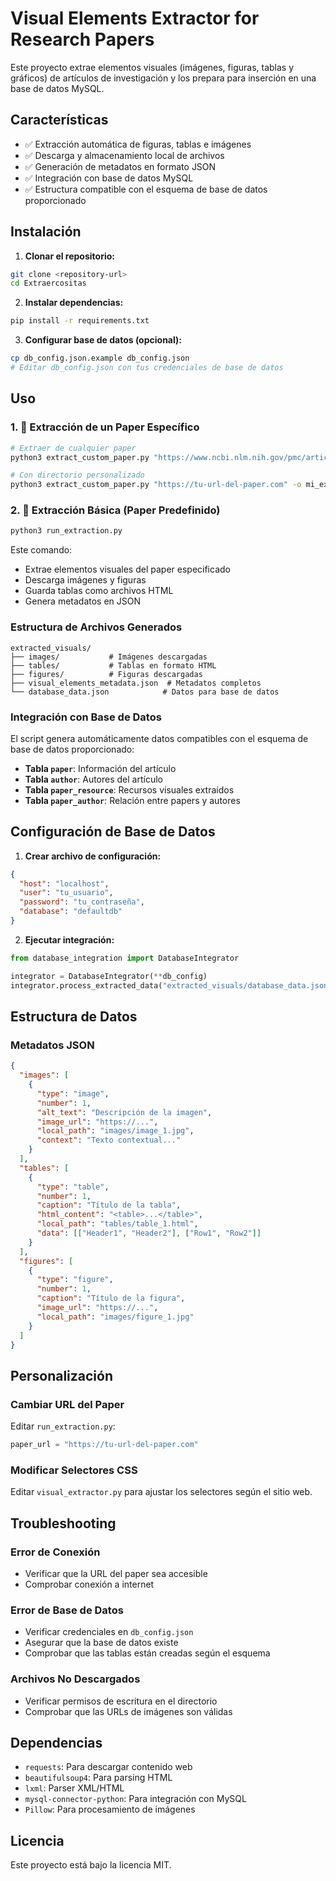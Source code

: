 # Visual Elements Extractor for Research Papers

Este proyecto extrae elementos visuales (imágenes, figuras, tablas y gráficos) de artículos de investigación y los prepara para inserción en una base de datos MySQL.

## Características

- ✅ Extracción automática de figuras, tablas e imágenes
- ✅ Descarga y almacenamiento local de archivos
- ✅ Generación de metadatos en formato JSON
- ✅ Integración con base de datos MySQL
- ✅ Estructura compatible con el esquema de base de datos proporcionado

## Instalación

1. **Clonar el repositorio:**
```bash
git clone <repository-url>
cd Extraercositas
```

2. **Instalar dependencias:**
```bash
pip install -r requirements.txt
```

3. **Configurar base de datos (opcional):**
```bash
cp db_config.json.example db_config.json
# Editar db_config.json con tus credenciales de base de datos
```

## Uso

### 1. 📄 Extracción de un Paper Específico

```bash
# Extraer de cualquier paper
python3 extract_custom_paper.py "https://www.ncbi.nlm.nih.gov/pmc/articles/PMC4136787/"

# Con directorio personalizado
python3 extract_custom_paper.py "https://tu-url-del-paper.com" -o mi_extraccion
```

### 2. 🔧 Extracción Básica (Paper Predefinido)

```bash
python3 run_extraction.py
```

Este comando:
- Extrae elementos visuales del paper especificado
- Descarga imágenes y figuras
- Guarda tablas como archivos HTML
- Genera metadatos en JSON

### Estructura de Archivos Generados

```
extracted_visuals/
├── images/           # Imágenes descargadas
├── tables/           # Tablas en formato HTML
├── figures/          # Figuras descargadas
├── visual_elements_metadata.json  # Metadatos completos
└── database_data.json            # Datos para base de datos
```

### Integración con Base de Datos

El script genera automáticamente datos compatibles con el esquema de base de datos proporcionado:

- **Tabla `paper`**: Información del artículo
- **Tabla `author`**: Autores del artículo
- **Tabla `paper_resource`**: Recursos visuales extraídos
- **Tabla `paper_author`**: Relación entre papers y autores

## Configuración de Base de Datos

1. **Crear archivo de configuración:**
```json
{
  "host": "localhost",
  "user": "tu_usuario",
  "password": "tu_contraseña",
  "database": "defaultdb"
}
```

2. **Ejecutar integración:**
```python
from database_integration import DatabaseIntegrator

integrator = DatabaseIntegrator(**db_config)
integrator.process_extracted_data("extracted_visuals/database_data.json")
```

## Estructura de Datos

### Metadatos JSON
```json
{
  "images": [
    {
      "type": "image",
      "number": 1,
      "alt_text": "Descripción de la imagen",
      "image_url": "https://...",
      "local_path": "images/image_1.jpg",
      "context": "Texto contextual..."
    }
  ],
  "tables": [
    {
      "type": "table",
      "number": 1,
      "caption": "Título de la tabla",
      "html_content": "<table>...</table>",
      "local_path": "tables/table_1.html",
      "data": [["Header1", "Header2"], ["Row1", "Row2"]]
    }
  ],
  "figures": [
    {
      "type": "figure",
      "number": 1,
      "caption": "Título de la figura",
      "image_url": "https://...",
      "local_path": "images/figure_1.jpg"
    }
  ]
}
```

## Personalización

### Cambiar URL del Paper
Editar `run_extraction.py`:
```python
paper_url = "https://tu-url-del-paper.com"
```

### Modificar Selectores CSS
Editar `visual_extractor.py` para ajustar los selectores según el sitio web.

## Troubleshooting

### Error de Conexión
- Verificar que la URL del paper sea accesible
- Comprobar conexión a internet

### Error de Base de Datos
- Verificar credenciales en `db_config.json`
- Asegurar que la base de datos existe
- Comprobar que las tablas están creadas según el esquema

### Archivos No Descargados
- Verificar permisos de escritura en el directorio
- Comprobar que las URLs de imágenes son válidas

## Dependencias

- `requests`: Para descargar contenido web
- `beautifulsoup4`: Para parsing HTML
- `lxml`: Parser XML/HTML
- `mysql-connector-python`: Para integración con MySQL
- `Pillow`: Para procesamiento de imágenes

## Licencia

Este proyecto está bajo la licencia MIT.
